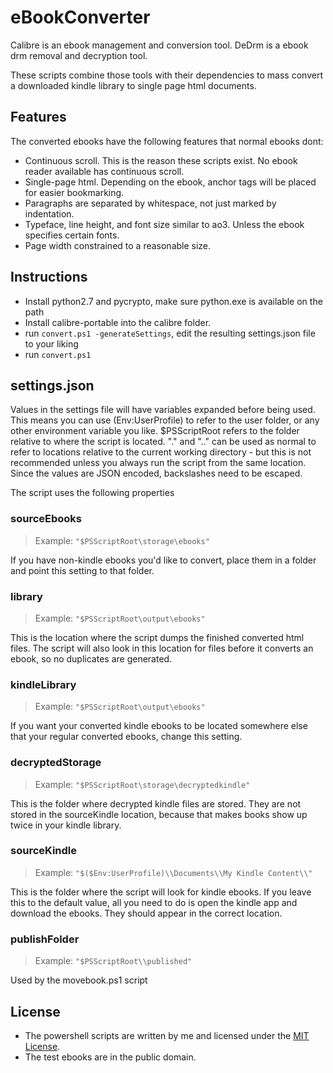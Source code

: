 # eBookConverter

Calibre is an ebook management and conversion tool. DeDrm is a ebook drm removal and decryption tool.

These scripts combine those tools with their dependencies to mass convert a downloaded kindle library to single page html documents.

## Features

The converted ebooks have the following features that normal ebooks dont:

* Continuous scroll. This is the reason these scripts exist. No ebook reader available has continuous scroll.
* Single-page html. Depending on the ebook, anchor tags will be placed for easier bookmarking.
* Paragraphs are separated by whitespace, not just marked by indentation.
* Typeface, line height, and font size similar to ao3. Unless the ebook specifies certain fonts.
* Page width constrained to a reasonable size.

## Instructions

* Install python2.7 and pycrypto, make sure python.exe is available on the path
* Install calibre-portable into the calibre folder.
* run `convert.ps1 -generateSettings`, edit the resulting settings.json file to your liking
* run `convert.ps1`

## settings.json

Values in the settings file will have variables expanded before being used. This means you can use $($Env:UserProfile) to refer
to the user folder, or any other environment variable you like. $PSScriptRoot refers to the folder relative to where the script is located.
"." and ".." can be used as normal to refer to locations relative to the current working directory - but this is not recommended unless
you always run the script from the same location.
Since the values are JSON encoded, backslashes need to be escaped.

The script uses the following properties

### sourceEbooks

> Example: `"$PSScriptRoot\storage\ebooks"`

If you have non-kindle ebooks you'd like to convert, place them in a folder and point this setting to that folder.

### library

> Example: `"$PSScriptRoot\output\ebooks"`

This is the location where the script dumps the finished converted html files. The script will also look in this location for files before it
converts an ebook, so no duplicates are generated.


### kindleLibrary

> Example: `"$PSScriptRoot\output\ebooks"`

If you want your converted kindle ebooks to be located somewhere else that your regular converted ebooks, change this setting.


### decryptedStorage

> Example: `"$PSScriptRoot\storage\decryptedkindle"`

This is the folder where decrypted kindle files are stored. They are not stored in the sourceKindle location, because that makes books show up twice in your kindle library.


### sourceKindle

> Example: `"$($Env:UserProfile)\\Documents\\My Kindle Content\\"`

This is the folder where the script will look for kindle ebooks. If you leave this to the default value, all you need to do is open 
the kindle app and download the ebooks. They should appear in the correct location.


### publishFolder

> Example: `"$PSScriptRoot\\published"`

Used by the movebook.ps1 script


## License

* The powershell scripts are written by me and licensed under the [MIT License](https://opensource.org/licenses/MIT).
* The test ebooks are in the public domain.
